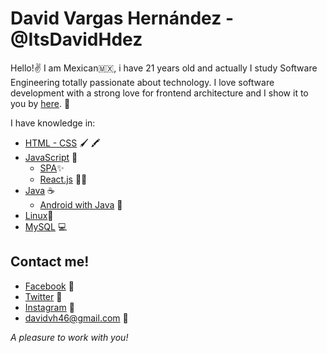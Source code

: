 # David Vargas Hernández - @ItsDavidHdez

Hello!✌
I am Mexican🇲🇽, i have 21 years old and actually I study Software Engineering totally passionate about technology. I love software development with a strong love for frontend architecture and I show it to you by [here](https://github.com/DavidHdez8?tab=repositories). 🙌

I have knowledge in: 
+ [HTML - CSS](https://github.com/DavidHdez8/profesional-blog)  🖌 🖍
+ [JavaScript](https://github.com/DavidHdez8/simon-says)   🧠 
	+	[SPA](https://github.com/DavidHdez8/100tifi.co)✨
	+	[React.js](https://github.com/ItsDavidHdez/badges) 🧟‍♂️
+ [Java](https://github.com/DavidHdez8/student_book) ☕
	+ [Android with Java](https://github.com/DavidHdez8/temperature-converter) 🤳
+ [Linux]()🐧
+ [MySQL]() 💻

Contact me!
------------- 
- [Facebook](https://www.facebook.com/angeldavid.vargashernandez) 💛
- [Twitter](https://twitter.com/ItsDavidHdez) 💙
- [Instagram](https://www.instagram.com/itsdavidhdez/) 🧡
- davidvh46@gmail.com 💜

_A pleasure to work with you!_
